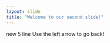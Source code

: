 ```yaml
---
layout: slide
title: "Welcome to our second slide!"
---
```

new 5 line
Use the left arrow to go back!
